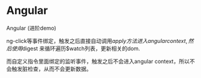 # Angular

Angular (进阶demo)

ng-click等事件绑定，触发之后直接自动调用$apply方法进入angular context,然后使用$digest 来循环遍历$watch列表，更新相关的dom.

而自定义指令里面绑定的监听事件，触发之后不会进入angular context，所以不会触发脏检查，从而不会更新数据。



